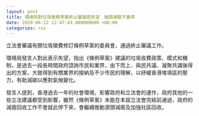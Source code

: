 ```yaml
---
layout: post
title: 環境局對垃圾徵費草案終止審議感失望　強調減廢不會停
date: 2020-06-22 12:47:43.000000000 +08:00
categories: rss
---
```


立法會審議有關垃圾徵費修訂條例草案的委員會，通過終止審議工作。

環境局發言人對此表示失望，指出《條例草案》建議的垃圾收費政策、模式和機制，是過去一段長時間政府諮詢市民和業界，由下而上、與民共議、凝聚共識後得出的方案，大致得到有關業界的接納及不少市民的理解，以紓緩香港堆填區的壓力，有助減碳以應對氣候變化。

發言人提到，香港過去一年的社會環境，影響政府和立法會的運作，政府其他的一些立法建議都受到影響，雖然《條例草案》未能在本屆立法會完結前通過，政府的減廢回收工作不會就此停下來，會繼續推動源頭減廢及加強社區回收。
